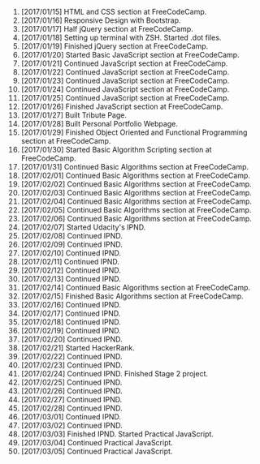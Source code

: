 1. [2017/01/15] HTML and CSS section at FreeCodeCamp.
2. [2017/01/16] Responsive Design with Bootstrap.
3. [2017/01/17] Half jQuery section at FreeCodeCamp.
4. [2017/01/18] Setting up terminal with ZSH. Started .dot files.
5. [2017/01/19] Finished jQuery section at FreeCodeCamp.
6. [2017/01/20] Started Basic JavaScript section at FreeCodeCamp.
7. [2017/01/21] Continued JavaScript section at FreeCodeCamp.
8. [2017/01/22] Continued JavaScript section at FreeCodeCamp.
9. [2017/01/23] Continued JavaScript section at FreeCodeCamp.
10. [2017/01/24] Continued JavaScript section at FreeCodeCamp.
11. [2017/01/25] Continued JavaScript section at FreeCodeCamp.
12. [2017/01/26] Finished JavaScript section at FreeCodeCamp.
13. [2017/01/27] Built Tribute Page.
14. [2017/01/28] Built Personal Portfolio Webpage.
15. [2017/01/29] Finished Object Oriented and Functional Programming section at FreeCodeCamp.
16. [2017/01/30] Started Basic Algorithm Scripting section at FreeCodeCamp.
17. [2017/01/31] Continued Basic Algorithms section at FreeCodeCamp.
18. [2017/02/01] Continued Basic Algorithms section at FreeCodeCamp.
19. [2017/02/02] Continued Basic Algorithms section at FreeCodeCamp.
20. [2017/02/03] Continued Basic Algorithms section at FreeCodeCamp.
21. [2017/02/04] Continued Basic Algorithms section at FreeCodeCamp.
22. [2017/02/05] Continued Basic Algorithms section at FreeCodeCamp.
23. [2017/02/06] Continued Basic Algorithms section at FreeCodeCamp.
24. [2017/02/07] Started Udacity's IPND.
25. [2017/02/08] Continued IPND.
26. [2017/02/09] Continued IPND.
27. [2017/02/10] Continued IPND.
28. [2017/02/11] Continued IPND.
29. [2017/02/12] Continued IPND.
30. [2017/02/13] Continued IPND.
31. [2017/02/14] Continued Basic Algorithms section at FreeCodeCamp.
32. [2017/02/15] Finished Basic Algorithms section at FreeCodeCamp.
33. [2017/02/16] Continued IPND.
34. [2017/02/17] Continued IPND.
35. [2017/02/18] Continued IPND.
36. [2017/02/19] Continued IPND.
37. [2017/02/20] Continued IPND.
38. [2017/02/21] Started HackerRank.
39. [2017/02/22] Continued IPND.
40. [2017/02/23] Continued IPND.
41. [2017/02/24] Continued IPND. Finished Stage 2 project.
42. [2017/02/25] Continued IPND.
43. [2017/02/26] Continued IPND.
44. [2017/02/27] Continued IPND.
45. [2017/02/28] Continued IPND.
46. [2017/03/01] Continued IPND.
47. [2017/03/02] Continued IPND.
48. [2017/03/03] Finished IPND. Started Practical JavaScript.
49. [2017/03/04] Continued Practical JavaScript.
50. [2017/03/05] Continued Practical JavaScript.
